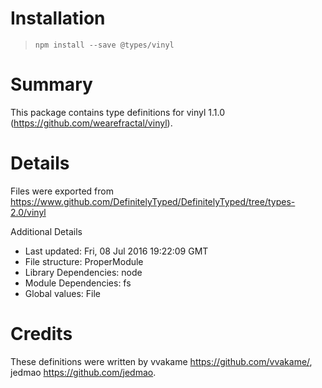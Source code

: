 # Installation
> `npm install --save @types/vinyl`

# Summary
This package contains type definitions for vinyl 1.1.0 (https://github.com/wearefractal/vinyl).

# Details
Files were exported from https://www.github.com/DefinitelyTyped/DefinitelyTyped/tree/types-2.0/vinyl

Additional Details
 * Last updated: Fri, 08 Jul 2016 19:22:09 GMT
 * File structure: ProperModule
 * Library Dependencies: node
 * Module Dependencies: fs
 * Global values: File

# Credits
These definitions were written by vvakame <https://github.com/vvakame/>, jedmao <https://github.com/jedmao>.
